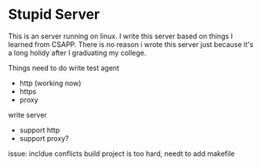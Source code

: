 # Stupid Server
This is an server running on linux. I write this server based on things I learned from CSAPP.
There is no reason i wrote this server just because it's a long holidy after I graduating my college.

Things need to do
write test agent 
- http (working now)
- https
- proxy

write server
- support http 
- support proxy?

issue:
incldue conflicts
build project is too hard, needt to add makefile
